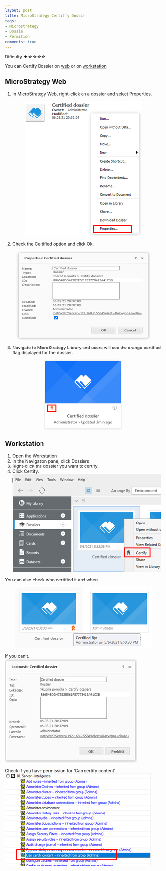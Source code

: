 ```yaml
---
layout: post
title: MicroStrategy Certiffy Dossie
tags:
- Microstrategy
- Dossie
- Permition
comments: true
---
```

Dificulty ★☆☆☆☆

You can Certify Dossier on [web](https://community.microstrategy.com/s/article/KB440273-How-to-certify-a-dossier-in-MicroStrategy-Web-10-9-and-newer?language=en_US) or on [workstation](https://www2.microstrategy.com/producthelp/Current/Workstation/WebHelp/Lang_1033/Content/Certifying_objects.htm)

## MicroStrategy Web
1. In MicroStrategy Web, right-click on a dossier and select Properties.
 <p align="center">
  <img width="379" height="437" src="https://raw.githubusercontent.com/kl82slo/kl82slo.github.io/main/_posts/20210505_0001/Certified_dossier_properties.png">
</p>

2. Check the Certified option and click Ok.
 <p align="center">
  <img width="435" height="286" src="https://raw.githubusercontent.com/kl82slo/kl82slo.github.io/main/_posts/20210505_0001/Certified.png">
</p>

3. Navigate to MicroStrategy Library and users will see the orange certified flag displayed for the dossier.
 <p align="center">
  <img width="252" height="226" src="https://raw.githubusercontent.com/kl82slo/kl82slo.github.io/main/_posts/20210505_0001/Certified_end.png">
</p>
 
## Workstation
1. Open the Workstation
2. In the Navigation pane, click Dossiers
3. Right-click the dossier you want to certify.
4. Click Certify. <pr>
![Workstation](https://raw.githubusercontent.com/kl82slo/kl82slo.github.io/main/_posts/20210505_0001/Workstation.png)

You can also check who certified it and when.  <p align="center">
![Verify](https://raw.githubusercontent.com/kl82slo/kl82slo.github.io/main/_posts/20210505_0001/Certified_By.png)
</p>

If you can’t. <pr>
![Verify](https://raw.githubusercontent.com/kl82slo/kl82slo.github.io/main/_posts/20210505_0001/NoPermition.png)

Check if you have permission for ‘Can certify content’
![Permition](https://raw.githubusercontent.com/kl82slo/kl82slo.github.io/main/_posts/20210505_0001/permition_certify.png)
